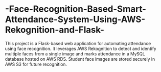 # -Face-Recognition-Based-Smart-Attendance-System-Using-AWS-Rekognition-and-Flask-
This project is a Flask-based web application for automating attendance using face recognition. It leverages AWS Rekognition to detect and identify multiple faces from a single image and marks attendance in a MySQL database hosted on AWS RDS. Student face images are stored securely in AWS S3 for future recognition.
